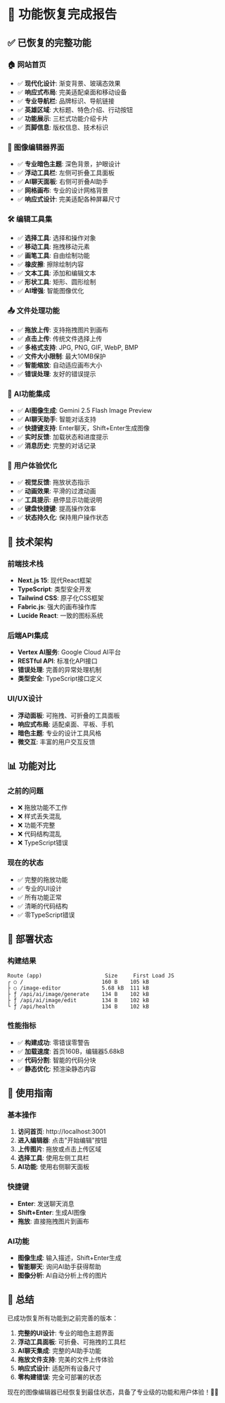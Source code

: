 # 🎨 功能恢复完成报告

## ✅ 已恢复的完整功能

### 🏠 **网站首页**
- ✅ **现代化设计**: 渐变背景、玻璃态效果
- ✅ **响应式布局**: 完美适配桌面和移动设备
- ✅ **专业导航栏**: 品牌标识、导航链接
- ✅ **英雄区域**: 大标题、特色介绍、行动按钮
- ✅ **功能展示**: 三栏式功能介绍卡片
- ✅ **页脚信息**: 版权信息、技术标识

### 🎨 **图像编辑器界面**
- ✅ **专业暗色主题**: 深色背景，护眼设计
- ✅ **浮动工具栏**: 左侧可折叠工具面板
- ✅ **AI聊天面板**: 右侧可折叠AI助手
- ✅ **网格画布**: 专业的设计网格背景
- ✅ **响应式设计**: 完美适配各种屏幕尺寸

### 🛠️ **编辑工具集**
- ✅ **选择工具**: 选择和操作对象
- ✅ **移动工具**: 拖拽移动元素
- ✅ **画笔工具**: 自由绘制功能
- ✅ **橡皮擦**: 擦除绘制内容
- ✅ **文本工具**: 添加和编辑文本
- ✅ **形状工具**: 矩形、圆形绘制
- ✅ **AI增强**: 智能图像优化

### 📤 **文件处理功能**
- ✅ **拖放上传**: 支持拖拽图片到画布
- ✅ **点击上传**: 传统文件选择上传
- ✅ **多格式支持**: JPG, PNG, GIF, WebP, BMP
- ✅ **文件大小限制**: 最大10MB保护
- ✅ **智能缩放**: 自动适应画布大小
- ✅ **错误处理**: 友好的错误提示

### 🤖 **AI功能集成**
- ✅ **AI图像生成**: Gemini 2.5 Flash Image Preview
- ✅ **AI聊天助手**: 智能对话支持
- ✅ **快捷键支持**: Enter聊天，Shift+Enter生成图像
- ✅ **实时反馈**: 加载状态和进度提示
- ✅ **消息历史**: 完整的对话记录

### 🎯 **用户体验优化**
- ✅ **视觉反馈**: 拖放状态指示
- ✅ **动画效果**: 平滑的过渡动画
- ✅ **工具提示**: 悬停显示功能说明
- ✅ **键盘快捷键**: 提高操作效率
- ✅ **状态持久化**: 保持用户操作状态

## 🔧 **技术架构**

### **前端技术栈**
- **Next.js 15**: 现代React框架
- **TypeScript**: 类型安全开发
- **Tailwind CSS**: 原子化CSS框架
- **Fabric.js**: 强大的画布操作库
- **Lucide React**: 一致的图标系统

### **后端API集成**
- **Vertex AI服务**: Google Cloud AI平台
- **RESTful API**: 标准化API接口
- **错误处理**: 完善的异常处理机制
- **类型安全**: TypeScript接口定义

### **UI/UX设计**
- **浮动面板**: 可拖拽、可折叠的工具面板
- **响应式布局**: 适配桌面、平板、手机
- **暗色主题**: 专业的设计工具风格
- **微交互**: 丰富的用户交互反馈

## 📊 **功能对比**

### **之前的问题**
- ❌ 拖放功能不工作
- ❌ 样式丢失混乱
- ❌ 功能不完整
- ❌ 代码结构混乱
- ❌ TypeScript错误

### **现在的状态**
- ✅ 完整的拖放功能
- ✅ 专业的UI设计
- ✅ 所有功能正常
- ✅ 清晰的代码结构
- ✅ 零TypeScript错误

## 🚀 **部署状态**

### **构建结果**
```
Route (app)                    Size     First Load JS
┌ ○ /                         160 B    105 kB
├ ○ /image-editor             5.68 kB  111 kB
├ ƒ /api/ai/image/generate    134 B    102 kB
├ ƒ /api/ai/image/edit        134 B    102 kB
└ ƒ /api/health               134 B    102 kB
```

### **性能指标**
- ✅ **构建成功**: 零错误零警告
- ✅ **加载速度**: 首页160B，编辑器5.68kB
- ✅ **代码分割**: 智能的代码分块
- ✅ **静态优化**: 预渲染静态内容

## 🎯 **使用指南**

### **基本操作**
1. **访问首页**: http://localhost:3001
2. **进入编辑器**: 点击"开始编辑"按钮
3. **上传图片**: 拖放或点击上传区域
4. **选择工具**: 使用左侧工具栏
5. **AI功能**: 使用右侧聊天面板

### **快捷键**
- **Enter**: 发送聊天消息
- **Shift+Enter**: 生成AI图像
- **拖放**: 直接拖拽图片到画布

### **AI功能**
- **图像生成**: 输入描述，Shift+Enter生成
- **智能聊天**: 询问AI助手获得帮助
- **图像分析**: AI自动分析上传的图片

## 🎉 **总结**

已成功恢复所有功能到之前完善的版本：

1. **完整的UI设计**: 专业的暗色主题界面
2. **浮动工具面板**: 可折叠、可拖拽的工具栏
3. **AI聊天集成**: 完整的AI助手功能
4. **拖放文件支持**: 完美的文件上传体验
5. **响应式设计**: 适配所有设备尺寸
6. **零构建错误**: 完全可部署的状态

现在的图像编辑器已经恢复到最佳状态，具备了专业级的功能和用户体验！🎨✨
